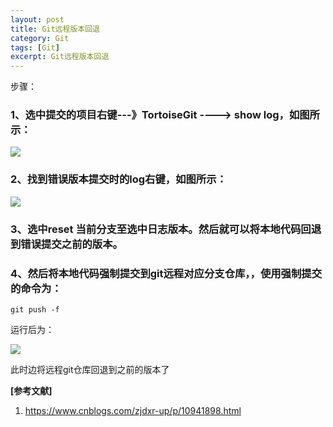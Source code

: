 ```yaml
---
layout: post
title: Git远程版本回退
category: Git
tags: [Git]
excerpt: Git远程版本回退
---
```


步骤：
### 1、选中提交的项目右键---》TortoiseGit ----> show log，如图所示： ###

![](http://www.nangongyibin.com/assets/images/Java/Git/9.png)

### 2、找到错误版本提交时的log右键，如图所示： ###

![](http://www.nangongyibin.com/assets/images/Java/Git/10.png)

### 3、选中reset 当前分支至选中日志版本。然后就可以将本地代码回退到错误提交之前的版本。 ###

### 4、然后将本地代码强制提交到git远程对应分支仓库，，使用强制提交的命令为： ###

	git push -f

运行后为：


![](http://www.nangongyibin.com/assets/images/Java/Git/11.png)


此时边将远程git仓库回退到之前的版本了

**[参考文献]**

1. <https://www.cnblogs.com/zjdxr-up/p/10941898.html>
